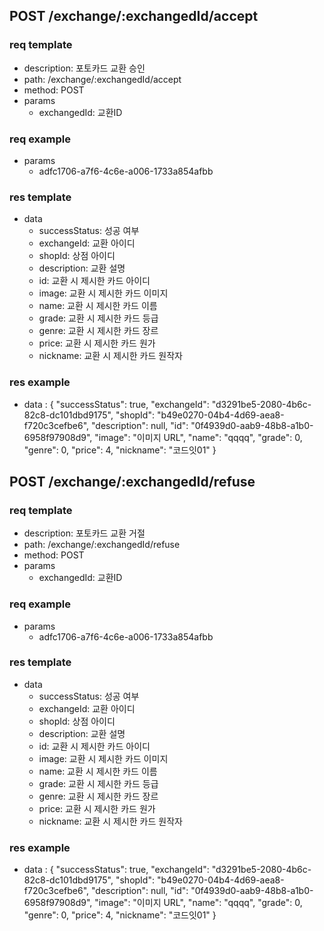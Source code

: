 ## POST /exchange/:exchangedId/accept

### req template
- description: 포토카드 교환 승인
- path: /exchange/:exchangedId/accept
- method: POST
- params
    - exchangedId: 교환ID

### req example

- params
  - adfc1706-a7f6-4c6e-a006-1733a854afbb

### res template

- data
    - successStatus: 성공 여부
    - exchangeId: 교환 아이디
    - shopId: 상점 아이디
    - description: 교환 설명
    - id: 교환 시 제시한 카드 아이디
    - image: 교환 시 제시한 카드 이미지
    - name: 교환 시 제시한 카드 이름
    - grade: 교환 시 제시한 카드 등급
    - genre: 교환 시 제시한 카드 장르
    - price: 교환 시 제시한 카드 원가
    - nickname: 교환 시 제시한 카드 원작자

### res example

- data : {
  "successStatus": true,
  "exchangeId": "d3291be5-2080-4b6c-82c8-dc101dbd9175",
  "shopId": "b49e0270-04b4-4d69-aea8-f720c3cefbe6",
  "description": null,
  "id": "0f4939d0-aab9-48b8-a1b0-6958f97908d9",
  "image": "이미지 URL",
  "name": "qqqq",
  "grade": 0,
  "genre": 0,
  "price": 4,
  "nickname": "코드잇01"
}

## POST /exchange/:exchangedId/refuse

### req template
- description: 포토카드 교환 거절
- path: /exchange/:exchangedId/refuse
- method: POST
- params
    - exchangedId: 교환ID

### req example

- params
  - adfc1706-a7f6-4c6e-a006-1733a854afbb

### res template

- data
    - successStatus: 성공 여부
    - exchangeId: 교환 아이디
    - shopId: 상점 아이디
    - description: 교환 설명
    - id: 교환 시 제시한 카드 아이디
    - image: 교환 시 제시한 카드 이미지
    - name: 교환 시 제시한 카드 이름
    - grade: 교환 시 제시한 카드 등급
    - genre: 교환 시 제시한 카드 장르
    - price: 교환 시 제시한 카드 원가
    - nickname: 교환 시 제시한 카드 원작자

### res example

- data : {
  "successStatus": true,
  "exchangeId": "d3291be5-2080-4b6c-82c8-dc101dbd9175",
  "shopId": "b49e0270-04b4-4d69-aea8-f720c3cefbe6",
  "description": null,
  "id": "0f4939d0-aab9-48b8-a1b0-6958f97908d9",
  "image": "이미지 URL",
  "name": "qqqq",
  "grade": 0,
  "genre": 0,
  "price": 4,
  "nickname": "코드잇01"
}